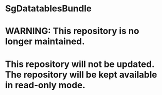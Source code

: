 # SgDatatablesBundle

# WARNING: This repository is no longer maintained.

# This repository will not be updated. The repository will be kept available in read-only mode.
